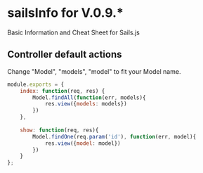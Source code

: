 # **sailsInfo** for V.0.9.*

Basic Information and Cheat Sheet for Sails.js

## Controller default actions
Change "Model", "models", "model" to fit your Model name.
```javascript
module.exports = {
	index: function(req, res) {
		Model.findAll(function(err, models){
        	res.view({models: models})
        })
	},
    
    show: function(req, res){
    	Model.findOne(req.param('id'), function(err, model){
        	res.view({model: model})
        })
    }
};
```
	

	
